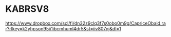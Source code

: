 # KABRSV8



https://www.dropbox.com/scl/fi/dn32z9clq3f7s0obo0m9g/CapriceObaid.rar?rlkey=k2yhpson95ii1ibcmhuml4dr5&st=iiv807qj&dl=1
